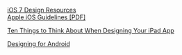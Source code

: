 [iOS 7 Design Resources](https://developer.apple.com/library/ios/design/)<br>
[Apple iOS Guidelines [PDF]](http://design.uh.edu/mcgettigan/media_junior/MobileHIG.pdf)

[Ten Things to Think About When Designing Your iPad App](http://www.smashingmagazine.com/2012/01/31/ten-things-to-think-about-when-designing-your-ipad-app/)

[Designing for Android](http://developer.android.com/design/style/index.html)
